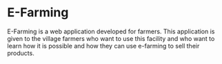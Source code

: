 # E-Farming
E-Farming is a web application developed for farmers. This application is given to the village farmers who want to use this facility and who want to learn how it is possible and how they can use e-farming to sell their products.
